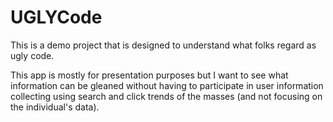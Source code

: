 # UGLYCode

This is a demo project that is designed to understand what folks regard as ugly code.

This app is mostly for presentation purposes but I want to see what information can be gleaned without having to participate in user information collecting using search and click trends of the masses (and not focusing on the individual's data).
